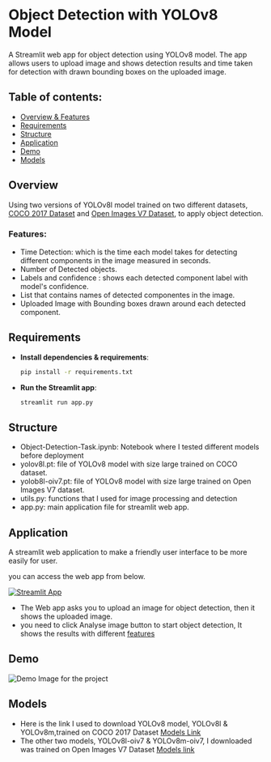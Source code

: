 # Object Detection with YOLOv8 Model
A Streamlit web app for object detection using YOLOv8 model. The app allows users to upload image and shows detection 
results and time taken for detection with drawn bounding boxes on the uploaded image.

## Table of contents:
- [Overview & Features](#overview)
- [Requirements](#requirements)
- [Structure](#structure)
- [Application](#application)
- [Demo](#demo)
- [Models](#models)

## Overview
Using two versions of YOLOv8l model trained on two different datasets, [COCO 2017 Dataset](#https://cocodataset.org/#home)
and [Open Images V7 Dataset](#https://docs.ultralytics.com/datasets/detect/open-images-v7/), to apply object detection.

### **Features:**
- Time Detection: which is the time each model takes for detecting different components in the image measured in seconds.
- Number of Detected objects.
- Labels and confidence : shows each detected component label with model's confidence.
- List that contains names of detected componentes in the image.
- Uploaded Image with Bounding boxes drawn around each detected component.

## Requirements
- **Install dependencies & requirements**:
    ```bash
    pip install -r requirements.txt
    ```

- **Run the Streamlit app**:
    ```bash
    streamlit run app.py
    ```
  
## Structure
- Object-Detection-Task.ipynb: Notebook where I tested different models before deployment
- yolov8l.pt: file of YOLOv8 model with size large trained on COCO dataset.
- yolob8l-oiv7.pt: file of YOLOv8 model with size large trained on Open Images V7 dataset.
- utils.py: functions that I used for image processing and detection
- app.py: main application file for streamlit web app.


## Application
A streamlit web application to make a friendly user interface to be more easily for user.

you can access the web app from below.

[![Streamlit App](https://static.streamlit.io/badges/streamlit_badge_red.svg)](https://object-detection-task.streamlit.app/)

- The Web app asks you to upload an image for object detection, then it shows the uploaded image.
- you need to click Analyse image button to start object detection, It shows the results with different [features](#features)

## Demo
![Demo Image for the project](/demo.png)

## Models 
- Here is the link I used to download YOLOv8 model, YOLOv8l & YOLOv8m,trained on COCO 2017 Dataset [Models Link](https://github.com/ultralytics/ultralytics/blob/main/docs/en/tasks/detect.md)
- The other two models, YOLOv8l-oiv7 & YOLOv8m-oiv7, I downloaded was trained on Open Images V7 Dataset [Models link](https://docs.ultralytics.com/datasets/detect/open-images-v7/)

